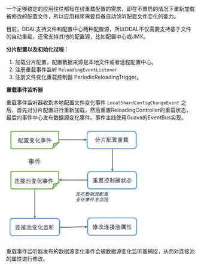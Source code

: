 一个足够稳定的应用往往都有在线重载配置的需求，即在不重启的情况下重新加载被修改的配置文件，所以应用程序需要具备自动侦听配置文件变化的能力。

目前，DDAL支持文件和配置中心两种配置源，所以DDAL不仅需要支持基于文件的自动重载，还需支持其他的配置源，比如配置中心或JMX。

**分片配置以及初始化过程**：

1. 加载分片配置，配置数据来源是本地文件或者远程配置中心。
2. 注册重载事件监听 `ReloadingEventListener` 
3. 注册文件变化重载控制器 PeriodicReloadingTrigger。

**重载事件监听器**

重载事件监听器收到本地配置文件变化事件 `LocalShardConfigChangeEvent` 之后，首先对分片配置进行重新加载，然后重置ReloadingController的重载状态，最后向事件中心发布数据源变化事件。事件主线使用Guava的EventBus实现。

<img src="../images/reloading-event-listener-process.png" width="360" /> 

重载事件监听器发布的数据源变化事件会被数据源变化监听器捕捉，从而对连接池的属性进行修改。